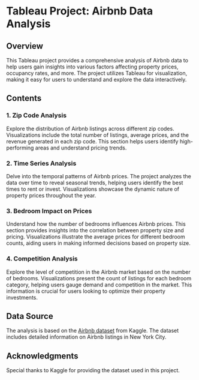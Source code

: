 # Tableau Project: Airbnb Data Analysis

## Overview

This Tableau project provides a comprehensive analysis of Airbnb data to help users gain insights into various factors affecting property prices, occupancy rates, and more. The project utilizes Tableau for visualization, making it easy for users to understand and explore the data interactively.

## Contents

### 1. Zip Code Analysis

Explore the distribution of Airbnb listings across different zip codes. Visualizations include the total number of listings, average prices, and the revenue generated in each zip code. This section helps users identify high-performing areas and understand pricing trends.

### 2. Time Series Analysis

Delve into the temporal patterns of Airbnb prices. The project analyzes the data over time to reveal seasonal trends, helping users identify the best times to rent or invest. Visualizations showcase the dynamic nature of property prices throughout the year.

### 3. Bedroom Impact on Prices

Understand how the number of bedrooms influences Airbnb prices. This section provides insights into the correlation between property size and pricing. Visualizations illustrate the average prices for different bedroom counts, aiding users in making informed decisions based on property size.

### 4. Competition Analysis

Explore the level of competition in the Airbnb market based on the number of bedrooms. Visualizations present the count of listings for each bedroom category, helping users gauge demand and competition in the market. This information is crucial for users looking to optimize their property investments.

## Data Source

The analysis is based on the [Airbnb dataset](https://www.kaggle.com/dgomonov/new-york-city-airbnb-open-data) from Kaggle. The dataset includes detailed information on Airbnb listings in New York City.

## Acknowledgments

Special thanks to Kaggle for providing the dataset used in this project.
